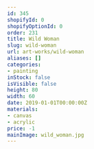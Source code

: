 ```yaml
---
id: 345
shopifyId: 0
shopifyOptionId: 0
order: 231
title: Wild Woman
slug: wild-woman
url: art-works/wild-woman
aliases: []
categories:
- painting
inStock: false
isVisible: false
height: 80
width: 60
date: 2019-01-01T00:00:00Z
materials:
- canvas
- acrylic
price: -1
mainImage: wild_woman.jpg
---
```

